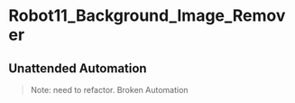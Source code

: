 # Robot11_Background_Image_Remover
## Unattended Automation

> Note: need to refactor. Broken Automation

